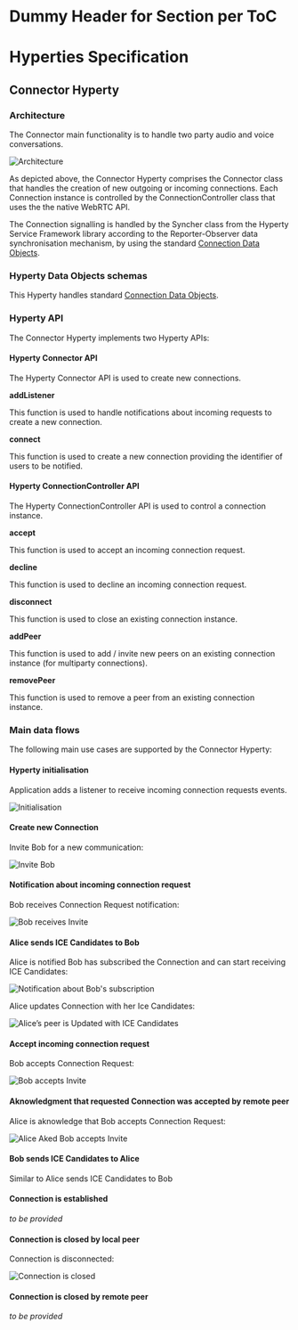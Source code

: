 Dummy Header for Section per ToC
================================

Hyperties Specification
=======================

Connector Hyperty
-----------------

### Architecture

The Connector main functionality is to handle two party audio and voice conversations.

![Architecture](connector-arch.png)

As depicted above, the Connector Hyperty comprises the Connector class that handles the creation of new outgoing or incoming connections. Each Connection instance is controlled by the ConnectionController class that uses the the native WebRTC API.

The Connection signalling is handled by the Syncher class from the Hyperty Service Framework library according to the Reporter-Observer data synchronisation mechanism, by using the standard [Connection Data Objects](https://github.com/reTHINK-project/architecture/tree/master/docs/datamodel/connection).

### Hyperty Data Objects schemas

This Hyperty handles standard [Connection Data Objects](https://github.com/reTHINK-project/architecture/tree/master/docs/datamodel/connection).

### Hyperty API

The Connector Hyperty implements two Hyperty APIs:

#### Hyperty Connector API

The Hyperty Connector API is used to create new connections.

**addListener**

This function is used to handle notifications about incoming requests to create a new connection.

**connect**

This function is used to create a new connection providing the identifier of users to be notified.

#### Hyperty ConnectionController API

The Hyperty ConnectionController API is used to control a connection instance.

**accept**

This function is used to accept an incoming connection request.

**decline**

This function is used to decline an incoming connection request.

**disconnect**

This function is used to close an existing connection instance.

**addPeer**

This function is used to add / invite new peers on an existing connection instance (for multiparty connections).

**removePeer**

This function is used to remove a peer from an existing connection instance.

### Main data flows

The following main use cases are supported by the Connector Hyperty:

#### Hyperty initialisation

Application adds a listener to receive incoming connection requests events.

![Initialisation](connector-invite.png)

#### Create new Connection

Invite Bob for a new communication:

![Invite Bob](connector-invite_001.png)

#### Notification about incoming connection request

Bob receives Connection Request notification:

![Bob receives Invite](connector-bob-accepts.png)

#### Alice sends ICE Candidates to Bob

Alice is notified Bob has subscribed the Connection and can start receiving ICE Candidates:

![Notification about Bob's subscription](connector-ice-candidates-update.png)

Alice updates Connection with her Ice Candidates:

![Alice’s peer is Updated with ICE Candidates](connector-ice-candidates-update_001.png)

#### Accept incoming connection request

Bob accepts Connection Request:

![Bob accepts Invite](connector-bob-accepts_001.png)

#### Aknowledgment that requested Connection was accepted by remote peer

Alice is aknowledge that Bob accepts Connection Request:

![Alice Aked Bob accepts Invite](connector-alice-acked-bob-accepted-invitation.png)

#### Bob sends ICE Candidates to Alice

Similar to Alice sends ICE Candidates to Bob

#### Connection is established

*to be provided*

#### Connection is closed by local peer

Connection is disconnected:

![Connection is closed](connector-disconnect.png)

#### Connection is closed by remote peer

*to be provided*
